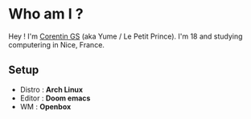 # Who am I ?

Hey ! I'm [Corentin GS](https://corentings.github.io/CorentinGS/) (aka Yume / Le Petit Prince). I'm 18 and studying computering in Nice, France. 

## Setup

- Distro : **Arch Linux**
- Editor : **Doom emacs**
- WM : **Openbox**

